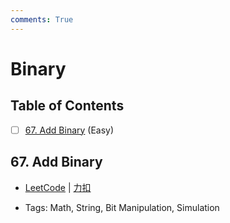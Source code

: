 ```yaml
---
comments: True
---
```


# Binary

## Table of Contents

- [ ] [67. Add Binary](#67-add-binary) (Easy)


## 67. Add Binary

-    [LeetCode](https://leetcode.com/problems/add-binary/) | [力扣](https://leetcode.cn/problems/add-binary/)

-   Tags: Math, String, Bit Manipulation, Simulation
